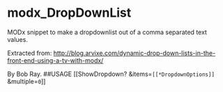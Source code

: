 # modx_DropDownList
MODx snippet to make a dropdownlist out of a comma separated text values.

Extracted from:
http://blog.arvixe.com/dynamic-drop-down-lists-in-the-front-end-using-a-tv-with-modx/

By Bob Ray.
##USAGE
[[ShowDropdown? &items=`[[*DropdownOptions]]` &multiple=`0`]]
